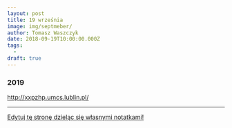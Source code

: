 ```yaml
---
layout: post
title: 19 września
image: img/septmeber/
author: Tomasz Waszczyk
date: 2018-09-19T10:00:00.000Z
tags:
  - 
draft: true
---
```


### 2019

http://xxpzhp.umcs.lublin.pl/

---

<a href="https://github.com/TomaszWaszczyk/historia.waszczyk.com/edit/master/src/content/september-19.md" target="_blank">Edytuj tę stronę dzieląc się własnymi notatkami!</a>
